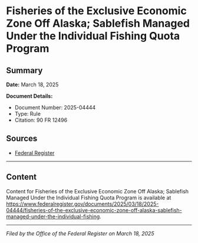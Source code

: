 # Fisheries of the Exclusive Economic Zone Off Alaska; Sablefish Managed Under the Individual Fishing Quota Program

## Summary

**Date:** March 18, 2025

**Document Details:**
- Document Number: 2025-04444
- Type: Rule
- Citation: 90 FR 12496

## Sources
- [Federal Register](https://www.federalregister.gov/documents/2025/03/18/2025-04444/fisheries-of-the-exclusive-economic-zone-off-alaska-sablefish-managed-under-the-individual-fishing)

---

## Content

Content for Fisheries of the Exclusive Economic Zone Off Alaska; Sablefish Managed Under the Individual Fishing Quota Program is available at https://www.federalregister.gov/documents/2025/03/18/2025-04444/fisheries-of-the-exclusive-economic-zone-off-alaska-sablefish-managed-under-the-individual-fishing.

---

*Filed by the Office of the Federal Register on March 18, 2025*
